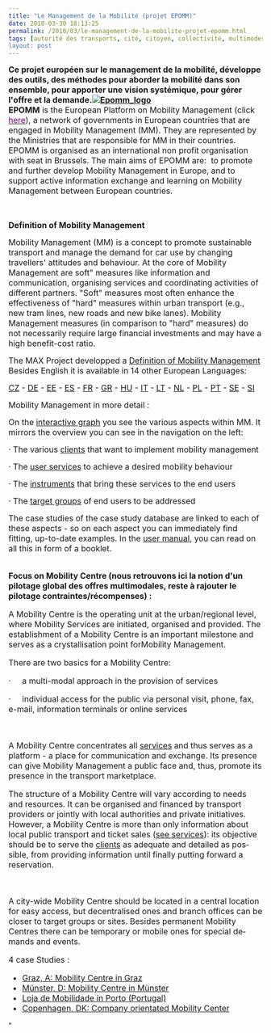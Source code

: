 ```yaml
---
title: "Le Management de la Mobilité (projet EPOMM)"
date: 2010-03-30 18:13:25
permalink: /2010/03/le-management-de-la-mobilite-projet-epomm.html
tags: [autorité des transports, cité, citoyen, collectivité, multimodes, Plateforme d'idées]
layout: post
---
```


<p class="MsoNormal"><span><font size="3"><strong>Ce projet européen sur le management de la mobilité, développe des outils, des méthodes pour aborder la mobilité dans son ensemble, pour apporter une vision systémique, pour gérer l'offre et la demande.<a href="https://gabrielplassat.github.io/transportsdufutur/wp-content/uploads/sites/6/old/6a0120a66d2ad4970b01310ffbb757970c-pi.gif" rel="lightbox"><img alt="Epomm_logo" border="0" class="asset asset-image at-xid-6a0120a66d2ad4970b01310ffbb757970c " src="/wp-content/uploads/sites/6/old/6a0120a66d2ad4970b01310ffbb757970c-500pi.gif" title="Epomm_logo" /></a> <br /> EPOMM</strong> is the European Platform on Mobility Management (click </font><a href="http://www.epomm.org/index.phtml?Main_ID=816" target="_blank"><font color="#800080" size="3">here</font></a><font size="3">), a network of governments in European countries that are engaged in Mobility Management (MM). They are represented by the Ministries that are responsible for MM in their countries. EPOMM is organised as an international non profit organisation with seat in Brussels. The main aims of EPOMM are:  to promote and further develop Mobility Management in Europe, and to support active information exchange and learning on Mobility Management between European countries.</font></span></p> <p class="MsoNormal"><span><font size="3">  </font></span></p>  <!--more-->  <p class="MsoNormal"><strong><span><font size="3">Definition of Mobility Management</font></span></strong></p> <p class="MsoNormal"><span><font size="3">Mobility Management (MM) is a concept to promote sustainable transport and manage the demand for car use by changing travellers' attitudes and behaviour. At the core of Mobility Management are soft" measures like information and communication, organising services and coordinating activities of different partners. "Soft" measures most often enhance the effectiveness of "hard" measures within urban transport (e.g., new tram lines, new roads and new bike lanes). Mobility Management measures (in comparison to "hard" measures) do not necessarily require large financial investments and may have a high benefit-cost ratio. </font></span></p> <p class="MsoNormal"><span><font size="3">The MAX Project developped a </font><a href="http://www.epomm.org/docs/mmtools/MMDefinition/MMDefinition_english.doc"><font size="3">Definition of Mobility Management</font></a><font size="3"> Besides English it is available in 14 other European Languages:</font></span></p> <p class="MsoNormal"><span><a href="http://www.epomm.org/docs/mmtools/MMDefinition/MMDefinition_czech.doc"><font size="3">CZ</font></a><font size="3"> - </font><a href="http://www.epomm.org/docs/mmtools/MMDefinition/MMDefinition_german.doc"><font size="3">DE</font></a><font size="3"> - </font><a href="http://www.epomm.org/docs/mmtools/MMDefinition/MMDefinition_estonian.doc"><font size="3">EE</font></a><font size="3"> - </font><a href="http://www.epomm.org/docs/mmtools/MMDefinition/MMDefinition_spanish.doc"><font size="3">ES</font></a><font size="3"> - </font><a href="http://www.epomm.org/docs/mmtools/MMDefinition/MMDefinition_french.doc"><font size="3">FR</font></a><font size="3"> - </font><a href="http://www.epomm.org/docs/mmtools/MMDefinition/MMDefinition_greek.doc"><font size="3">GR</font></a><font size="3"> - </font><a href="http://www.epomm.org/docs/mmtools/MMDefinition/MMDefinition_hungarian.doc"><font size="3">HU</font></a><font size="3"> - </font><a href="http://www.epomm.org/docs/mmtools/MMDefinition/MMDefinition_italian.doc"><font size="3">IT</font></a><font size="3"> - </font><a href="http://www.epomm.org/docs/mmtools/MMDefinition/MMDefinition_lithuanian.doc"><font size="3">LT</font></a><font size="3"> - </font><a href="http://www.epomm.org/docs/mmtools/MMDefinition/MMDefinition_dutch.doc"><font size="3">NL</font></a><font size="3"> - </font><a href="http://www.epomm.org/docs/mmtools/MMDefinition/MMDefinition_polish.doc"><font size="3">PL</font></a><font size="3"> - </font><a href="http://www.epomm.org/docs/mmtools/MMDefinition/MMDefinition_portuguese.doc"><font size="3">PT</font></a><font size="3"> - </font><a href="http://www.epomm.org/docs/mmtools/MMDefinition/MMDefinition_swedish.doc"><font size="3">SE</font></a><font size="3"> - </font><a href="http://www.epomm.org/docs/mmtools/MMDefinition/MMDefinition_slovenian.doc"><font size="3">SI</font></a></span></p> <p class="MsoNormal"><span><font size="3">Mobility Management in more detail :</font></span></p> <p class="MsoNormal"><span><font size="3">On the </font><a href="http://www.epomm.org/graph.phtml?id=826"><font size="3">interactive graph</font></a><font size="3"> you see the various aspects within MM. It mirrors the overview you can see in the navigation on the left:</font></span></p> <p class="MsoNormal"><font size="3"><span>· </span><span>The various <a href="http://www.epomm.org/index.phtml?id=827">clients</a> that want to implement mobility management </span></font></p> <p class="MsoNormal"><font size="3"><span>· </span><span>The <a href="http://www.epomm.org/index.phtml?id=828">user services</a> to achieve a desired mobility behaviour </span></font></p> <p class="MsoNormal"><font size="3"><span>· </span><span>The <a href="http://www.epomm.org/index.phtml?id=829">instruments</a> that bring these services to the end users </span></font></p> <p class="MsoNormal"><font size="3"><span>· </span><span>The <a href="http://www.epomm.org/index.phtml?id=830">target groups</a> of end users to be addressed</span></font></p> <p class="MsoNormal"><span><font size="3">The case studies of the case study database are linked to each of these aspects - so on each aspect you can immediately find fitting, up-to-date examples. In the </font><a href="http://www.epomm.org/downloads/Usermanual.pdf"><font size="3">user manual</font></a><font size="3">, you can read on all this in form of a booklet.</font></span><span><font size="3"><br /> </font></span></p> <p class="MsoNormal"><span><font size="3"><strong>Focus on Mobility Centre (nous retrouvons ici la notion d'un pilotage global des offres multimodales, reste à rajouter le pilotage contraintes/récompenses) :</strong></font></span></p><span><font size="3"> <p class="MsoNormal"><span>A Mobility Centre is the operating unit at the urban/regional level, where Mobility Services are initiated, organised and provided. </span><span lang="EN-GB">The establishment of a Mobility Centre is an important milestone and serves as a crystallisation point forMobility Management.</span></p> <p class="MsoNormal"><span lang="EN-GB">There are two basics for a Mobility Centre:</span></p> <p class="MsoNormal"><span><span>·<span>	    </span></span></span><span dir="ltr"><span>a multi-modal approach in the provision of services </span></span></p> <p class="MsoNormal"><span><span>·<span>	    </span></span></span><span dir="ltr"><span>individual access for the public via personal visit, phone, fax, e-mail, information terminals or online services</span></span></p> <p class="MsoNormal"><span></span> </p> <p class="MsoNormal"><span lang="EN-GB">A Mobility Centre concentrates all </span><span><a href="http://www.epomm.org/index.phtml?id=828"><span lang="EN-GB">services</span></a></span><span lang="EN-GB"> and thus serves as a platform - a place for communication and exchange. Its presence can give Mobility Management a public face and, thus, promote its presence in the transport marketplace.</span></p> <p class="MsoNormal"><span lang="EN-GB">The structure of a Mobility Centre will vary according to needs and resources. </span><span>It can be organised and financed by transport providers or jointly with local authorities and private initiatives. </span><span lang="EN-GB">However, a Mobility Centre is more than only information about local public transport and ticket sales (</span><span><a href="http://www.epomm.org/index.phtml?id=828"><span lang="EN-GB">see services</span></a></span><span lang="EN-GB">): its objective should be to serve the </span><span><a href="http://www.epomm.org/index.phtml?id=827"><span lang="EN-GB">clients</span></a></span><span lang="EN-GB"> as adequate and detailed as possible, from providing information until finally putting forward a reservation.</span></p> <p class="MsoNormal"><span lang="EN-GB"></span> </p> <p class="MsoNormal"><span lang="EN-GB">A city-wide Mobility Centre should be located in a central location for easy access, but decentralised ones and branch offices can be closer to target groups or sites. Besides permanent Mobility Centres there can be temporary or mobile ones for special demands and events.</span></p> <p class="MsoNormal"><span lang="EN-GB">4 case Studies :</span></p> <ul type="disc"> <li class="MsoNormal"><span><a href="http://www.epomm.org/study_sheet.phtml?sprache=en&study_id=824"><span lang="IT">Graz, A: Mobility Centre in Graz</span></a></span><span lang="EN-GB"> </span><span lang="IT"></span></li> <li class="MsoNormal"><span><a href="http://www.epomm.org/study_sheet.phtml?sprache=en&study_id=919"><span lang="DE">Münster, D: Mobility Centre in Münster</span></a></span><span lang="EN-GB"> </span><span lang="DE"></span></li> <li class="MsoNormal"><span><a href="http://www.epomm.org/study_sheet.phtml?sprache=en&study_id=923"><span lang="PT-BR">Loja de Mobilidade in Porto (Portugal)</span></a></span><span lang="EN-GB"> </span><span lang="PT-BR"></span></li> <li class="MsoNormal"><span><a href="http://www.epomm.org/study_sheet.phtml?sprache=en&study_id=1050"><span lang="EN-GB">Copenhagen, DK: Company orientated Mobility Center</span></a></span><span lang="EN-GB"> </span></li> </ul> </font></span>"
